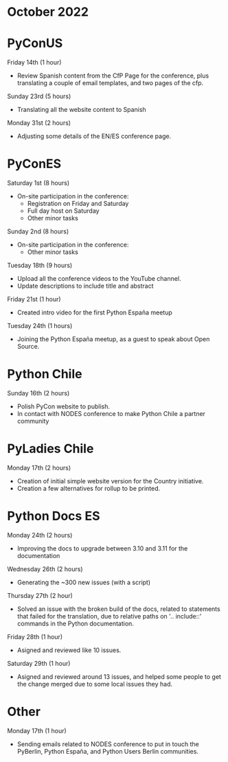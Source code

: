 # October 2022

# PyConUS

Friday 14th (1 hour)
* Review Spanish content from the CfP Page for the conference, plus
  translating a couple of email templates, and two pages of the cfp.

Sunday 23rd (5 hours)
* Translating all the website content to Spanish

Monday 31st (2 hours)
* Adjusting some details of the EN/ES conference page.

# PyConES

Saturday 1st (8 hours)

* On-site participation in the conference:
  * Registration on Friday and Saturday
  * Full day host on Saturday
  * Other minor tasks

Sunday 2nd (8 hours)

* On-site participation in the conference:
  * Other minor tasks

Tuesday 18th (9 hours)

* Upload all the conference videos to the YouTube channel.
* Update descriptions to include title and abstract

Friday 21st (1 hour)

* Created intro video for the first Python España meetup

Tuesday 24th (1 hours)

* Joining the Python España meetup, as a guest to speak about Open Source.

# Python Chile

Sunday 16th (2 hours)

* Polish PyCon website to publish.
* In contact with NODES conference to make Python Chile a partner community


# PyLadies Chile

Monday 17th (2 hours)

* Creation of initial simple website version for the Country initiative.
* Creation a few alternatives for rollup to be printed.

# Python Docs ES

Monday 24th (2 hours)
* Improving the docs to upgrade between 3.10 and 3.11 for the documentation

Wednesday 26th (2 hours)
* Generating the ~300 new issues (with a script)

Thursday 27th (2 hour)
* Solved an issue with the broken build of the docs, related to statements that
  failed for the translation, due to relative paths on '.. include::' commands
  in the Python documentation.

Friday 28th (1 hour)
* Asigned and reviewed like 10 issues.

Saturday 29th (1 hour)
* Asigned and reviewed around 13 issues, and helped some people to get the
    change merged due to some local issues they had.

# Other

Monday 17th (1 hour)

* Sending emails related to NODES conference to put in touch the PyBerlin,
  Python España, and Python Users Berlin communities.
